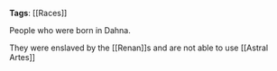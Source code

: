 **Tags**: [[Races]]

People who were born in Dahna. 

They were enslaved by the [[Renan]]s and are not able to use [[Astral Artes]]
